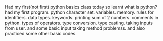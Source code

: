 Had my first(not first) python basics class today so learnt 
what is python?
had my first program.
python character set.
variables.
memory.
rules for identifiers.
data types.
keywords.
printing sum of 2 numbers.
comments in python.
types of operators.
type conversion.
type casting.
taking inputs from user.
and some basic input taking method problemss.
and also practiced some other basic codes.
